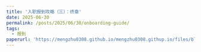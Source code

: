 ```yaml
---
title: '入职报到攻略（三）：终章'
date: 2025-06-30
permalink: /posts/2025/06/30/onboarding-guide/
tags:
  - 报到
paperurl: 'https://mengzhu0308.github.io/mengzhu0308.githup.io/files/blog/onboarding-guide/2025-06-30-onboarding-guide.pdf'
---
```

